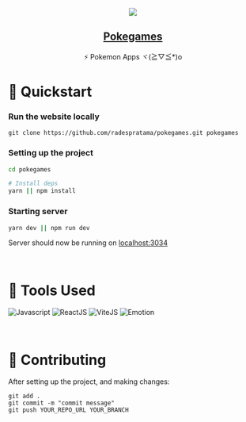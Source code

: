 <p align="center">
  <img align="center" src="https://github.com/radespratama/pokegames/blob/main/public/static/pokegames-banner.avif?raw=true" />
  <a href="https://pokegames.vercel.app">
    <h2 align="center">Pokegames</h2>
  </a>
</p> 
<p align="center">⚡ Pokemon Apps ヾ(≧▽≦*)o</p>

# 🚀 Quickstart

### Run the website locally

```
git clone https://github.com/radespratama/pokegames.git pokegames
```

### Setting up the project

```bash
cd pokegames

# Install deps
yarn || npm install
```

### Starting server

```bash
yarn dev || npm run dev
```

Server should now be running on [localhost:3034](https://localhost:3034)

<br/>

# 🔧 Tools Used

![Javascript](https://img.shields.io/badge/Javascript-F7DF1E?style=for-the-badge&logo=Javascript&logoColor=black)
![ReactJS](https://img.shields.io/badge/ReactJs-1F2937?style=for-the-badge&logo=react&logoColor=white)
![ViteJS](https://img.shields.io/badge/ViteJs-747bff?style=for-the-badge&logo=vite&logoColor=white)
![Emotion](https://img.shields.io/badge/emotion-352DAC?style=for-the-badge&logo=emotion&logoColor=white)

<br/>

# 🤞 Contributing

After setting up the project, and making changes:

```git
git add .
git commit -m "commit message"
git push YOUR_REPO_URL YOUR_BRANCH
```
